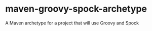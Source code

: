 maven-groovy-spock-archetype
============================

A Maven archetype for a project that will use Groovy and Spock